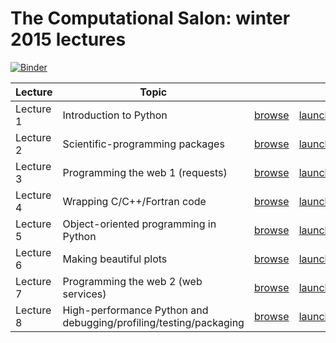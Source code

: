 # The Computational Salon: winter 2015 lectures

[![Binder](http://mybinder.org/badge.svg)](http://mybinder.org/repo/vallis/salon/lectures-2015)

| Lecture | Topic | | |
| --- | --- | --- | --- |
| Lecture 1 | Introduction to Python                                             | [browse](https://github.com/vallis/salon-lectures-2015/blob/master/lecture1-Python-introduction.ipynb)     |  [launch](http://mybinder.org/repo/vallis/salon-lectures-2015/?filepath=lecture1-Python-introduction.ipynb) |
| Lecture 2 | Scientific-programming packages                                    | [browse](https://github.com/vallis/salon-lectures-2015/blob/master/lecture2-Python-packages.ipynb)         |  [launch]() |
| Lecture 3 | Programming the web 1 (requests)                                   | [browse](https://github.com/vallis/salon-lectures-2015/blob/master/lecture3-web-requests.ipynb)            |  [launch]() |
| Lecture 4 | Wrapping C/C++/Fortran code                                        | [browse](https://github.com/vallis/salon-lectures-2015/blob/master/lecture4-wrapping-c-fortran.ipynb)      |  [launch]() |
| Lecture 5 | Object-oriented programming in Python                              | [browse](https://github.com/vallis/salon-lectures-2015/blob/master/lecture5-object-oriented.ipynb)         |  [launch]() |
| Lecture 6 | Making beautiful plots                                             | [browse](https://github.com/vallis/salon-lectures-2015/blob/master/lecture6-beautiful-plots.ipynb)         |  [launch]() |
| Lecture 7 | Programming the web 2 (web services)                               | [browse](https://github.com/vallis/salon-lectures-2015/blob/master/lecture7-web-services.ipynb)            |  [launch]() |
| Lecture 8 | High-performance Python and debugging/profiling/testing/packaging  | [browse](https://github.com/vallis/salon-lectures-2015/blob/master/lecture8-Python-high-performance.ipynb) |  [launch]() |
